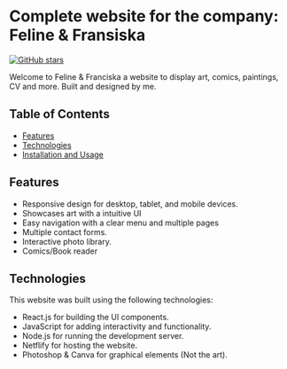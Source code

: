 # Complete website for the company: Feline & Fransiska

[![GitHub stars](https://img.shields.io/github/stars/hamreliusfilip/portfolio?style=social)](https://github.com/hamreliusfilip/Feline-Franciska/stargazers)


Welcome to Feline & Franciska a website to display art, comics, paintings, CV and more. Built and designed by me. 

## Table of Contents

- [Features](#features)
- [Technologies](#Technologies)
- [Installation and Usage](#installation-and-usage)

## Features

- Responsive design for desktop, tablet, and mobile devices.
- Showcases art with a intuitive UI
- Easy navigation with a clear menu and multiple pages
- Multiple contact forms.
- Interactive photo library.
- Comics/Book reader

## Technologies

This website was built using the following technologies:

- React.js for building the UI components.
- JavaScript for adding interactivity and functionality.
- Node.js for running the development server.
- Netflify for hosting the website.
- Photoshop & Canva for graphical elements (Not the art).


